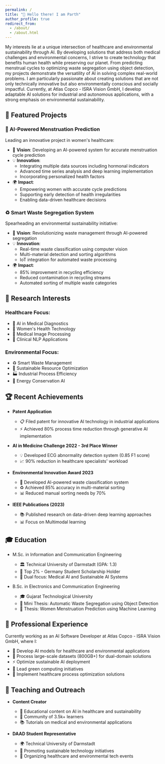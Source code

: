 ```yaml
---
permalink: /
title: "🤖 Hello there! I am Parth"
author_profile: true
redirect_from: 
  - /about/
  - /about.html
---
```


My interests lie at a unique intersection of healthcare and environmental sustainability through AI. By developing solutions that address both medical challenges and environmental concerns, I strive to create technology that benefits human health while preserving our planet. From predicting menstrual cycles to optimizing waste segregation using object detection, my projects demonstrate the versatility of AI in solving complex real-world problems. I am particularly passionate about creating solutions that are not only technically innovative but also environmentally conscious and socially impactful. Currently, at Atlas Copco - ISRA Vision GmbH, I develop adaptable AI solutions for industrial and autonomous applications, with a strong emphasis on environmental sustainability.

## 🌟 Featured Projects

### 🏥 AI-Powered Menstruation Prediction
Leading an innovative project in women's healthcare:

* 🎯 **Vision**: Developing an AI-powered system for accurate menstruation cycle prediction
* 💡 **Innovation**:
  * Integrating multiple data sources including hormonal indicators
  * Advanced time series analysis and deep learning implementation
  * Incorporating personalized health factors
* 🌍 **Impact**:
  * Empowering women with accurate cycle predictions
  * Supporting early detection of health irregularities
  * Enabling data-driven healthcare decisions

### ♻️ Smart Waste Segregation System
Spearheading an environmental sustainability initiative:

* 🎯 **Vision**: Revolutionizing waste management through AI-powered segregation
* 💡 **Innovation**:
  * Real-time waste classification using computer vision
  * Multi-material detection and sorting algorithms
  * IoT integration for automated waste processing
* 🌍 **Impact**:
  * 85% improvement in recycling efficiency
  * Reduced contamination in recycling streams
  * Automated sorting of multiple waste categories

## 🎯 Research Interests

### Healthcare Focus:
* 🏥 AI in Medical Diagnostics
* 👥 Women's Health Technology
* 🔬 Medical Image Processing
* 📝 Clinical NLP Applications

### Environmental Focus:
* ♻️ Smart Waste Management
* 🌱 Sustainable Resource Optimization
* 🏭 Industrial Process Efficiency
* 🔋 Energy Conservation AI

## 🏆 Recent Achievements

* **Patent Application**
  * 📋 Filed patent for innovative AI technology in industrial applications
  * ⚡ Achieved 80% process time reduction through generative AI implementation

* **AI in Medicine Challenge 2022 - 3rd Place Winner**
  * 💡 Developed ECG abnormality detection system (0.85 F1 score)
  * 📈 90% reduction in healthcare specialists' workload

* **Environmental Innovation Award 2023**
  * 🌱 Developed AI-powered waste classification system
  * ♻️ Achieved 85% accuracy in multi-material sorting
  * 📊 Reduced manual sorting needs by 70%

* **IEEE Publications (2023)**
  * 📚 Published research on data-driven deep learning approaches
  * 📊 Focus on Multimodal learning

## 🎓 Education

* M.Sc. in Information and Communication Engineering
  * 🏛️ Technical University of Darmstadt (GPA: 1.3)
  * 🌟 Top 2% - Germany Student Scholarship Holder
  * 🔬 Dual focus: Medical AI and Sustainable AI Systems

* B.Sc. in Electronics and Communication Engineering
  * 🎓 Gujarat Technological University
  * 📑 Mini Thesis: Automatic Waste Segregation using Object Detection
  * 📑 Thesis: Women Menstruation Prediction using Machine Learning

## 💼 Professional Experience

Currently working as an AI Software Developer at Atlas Copco - ISRA Vision GmbH, where I:
* 🚀 Develop AI models for healthcare and environmental applications
* 💾 Process large-scale datasets (800GB+) for dual-domain solutions
* ⚡ Optimize sustainable AI deployment
* 🌱 Lead green computing initiatives
* 🏥 Implement healthcare process optimization solutions

## 🎯 Teaching and Outreach

* **Content Creator**
  * 🎥 Educational content on AI in healthcare and sustainability
  * 👥 Community of 3.5k+ learners
  * 📚 Tutorials on medical and environmental applications

* **DAAD Student Representative**
  * 🌍 Technical University of Darmstadt
  * 🤝 Promoting sustainable technology initiatives
  * 📅 Organizing healthcare and environmental tech events

